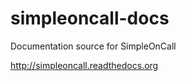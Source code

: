 simpleoncall-docs
=================

Documentation source for SimpleOnCall

http://simpleoncall.readthedocs.org
